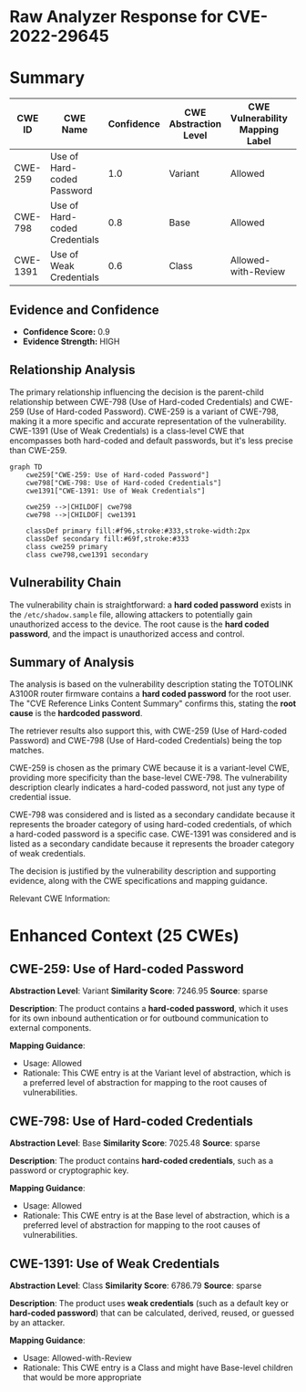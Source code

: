 # Raw Analyzer Response for CVE-2022-29645

# Summary
| CWE ID | CWE Name | Confidence | CWE Abstraction Level | CWE Vulnerability Mapping Label | CWE-Vulnerability Mapping Notes |
|---|---|---|---|---|---|
| CWE-259 | Use of Hard-coded Password | 1.0 | Variant | Allowed | Primary CWE |
| CWE-798 | Use of Hard-coded Credentials | 0.8 | Base | Allowed | Secondary Candidate |
| CWE-1391 | Use of Weak Credentials | 0.6 | Class | Allowed-with-Review | Secondary Candidate |

## Evidence and Confidence

*   **Confidence Score:** 0.9
*   **Evidence Strength:** HIGH

## Relationship Analysis
The primary relationship influencing the decision is the parent-child relationship between CWE-798 (Use of Hard-coded Credentials) and CWE-259 (Use of Hard-coded Password). CWE-259 is a variant of CWE-798, making it a more specific and accurate representation of the vulnerability. CWE-1391 (Use of Weak Credentials) is a class-level CWE that encompasses both hard-coded and default passwords, but it's less precise than CWE-259.

```mermaid
graph TD
    cwe259["CWE-259: Use of Hard-coded Password"]
    cwe798["CWE-798: Use of Hard-coded Credentials"]
    cwe1391["CWE-1391: Use of Weak Credentials"]

    cwe259 -->|CHILDOF| cwe798
    cwe798 -->|CHILDOF| cwe1391

    classDef primary fill:#f96,stroke:#333,stroke-width:2px
    classDef secondary fill:#69f,stroke:#333
    class cwe259 primary
    class cwe798,cwe1391 secondary
```

## Vulnerability Chain
The vulnerability chain is straightforward: a **hard coded password** exists in the `/etc/shadow.sample` file, allowing attackers to potentially gain unauthorized access to the device. The root cause is the **hard coded password**, and the impact is unauthorized access and control.

## Summary of Analysis
The analysis is based on the vulnerability description stating the TOTOLINK A3100R router firmware contains a **hard coded password** for the root user. The "CVE Reference Links Content Summary" confirms this, stating the **root cause** is the **hardcoded password**.

The retriever results also support this, with CWE-259 (Use of Hard-coded Password) and CWE-798 (Use of Hard-coded Credentials) being the top matches.

CWE-259 is chosen as the primary CWE because it is a variant-level CWE, providing more specificity than the base-level CWE-798. The vulnerability description clearly indicates a hard-coded password, not just any type of credential issue.

CWE-798 was considered and is listed as a secondary candidate because it represents the broader category of using hard-coded credentials, of which a hard-coded password is a specific case.
CWE-1391 was considered and is listed as a secondary candidate because it represents the broader category of weak credentials.

The decision is justified by the vulnerability description and supporting evidence, along with the CWE specifications and mapping guidance.

Relevant CWE Information:

# Enhanced Context (25 CWEs)

## CWE-259: Use of Hard-coded Password
**Abstraction Level**: Variant
**Similarity Score**: 7246.95
**Source**: sparse

**Description**:
The product contains a **hard-coded password**, which it uses for its own inbound authentication or for outbound communication to external components.

**Mapping Guidance**:
- Usage: Allowed
- Rationale: This CWE entry is at the Variant level of abstraction, which is a preferred level of abstraction for mapping to the root causes of vulnerabilities.

## CWE-798: Use of Hard-coded Credentials
**Abstraction Level**: Base
**Similarity Score**: 7025.48
**Source**: sparse

**Description**:
The product contains **hard-coded credentials**, such as a password or cryptographic key.

**Mapping Guidance**:
- Usage: Allowed
- Rationale: This CWE entry is at the Base level of abstraction, which is a preferred level of abstraction for mapping to the root causes of vulnerabilities.

## CWE-1391: Use of Weak Credentials
**Abstraction Level**: Class
**Similarity Score**: 6786.79
**Source**: sparse

**Description**:
The product uses **weak credentials** (such as a default key or **hard-coded password**) that can be calculated, derived, reused, or guessed by an attacker.

**Mapping Guidance**:
- Usage: Allowed-with-Review
- Rationale: This CWE entry is a Class and might have Base-level children that would be more appropriate